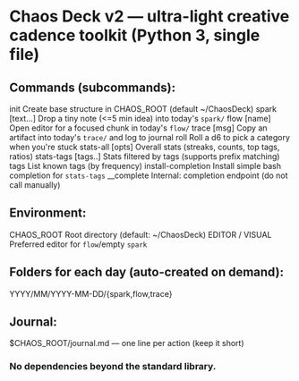 # Chaos Deck v2 — ultra-light creative cadence toolkit (Python 3, single file)

## Commands (subcommands):
  init                    Create base structure in CHAOS_ROOT (default ~/ChaosDeck)
  spark [text...]         Drop a tiny note (<=5 min idea) into today's `spark/`
  flow  [name]            Open editor for a focused chunk in today's `flow/`
  trace <file> [msg]      Copy an artifact into today's `trace/` and log to journal
  roll                    Roll a d6 to pick a category when you're stuck
  stats-all [opts]        Overall stats (streaks, counts, top tags, ratios)
  stats-tags [tags..]     Stats filtered by tags (supports prefix matching)
  tags                    List known tags (by frequency)
  install-completion      Install simple bash completion for `stats-tags`
  __complete              Internal: completion endpoint (do not call manually)

## Environment:
  CHAOS_ROOT              Root directory (default: ~/ChaosDeck)
  EDITOR / VISUAL         Preferred editor for `flow`/empty `spark`

## Folders for each day (auto-created on demand):
  YYYY/MM/YYYY-MM-DD/{spark,flow,trace}

## Journal:
  $CHAOS_ROOT/journal.md — one line per action (keep it short)

### No dependencies beyond the standard library.
